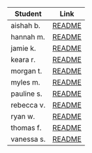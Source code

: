 

|Student   | Link  | 
|---|---|
|aishah b.   | [README ](htmlpreview.github/io/?./aishah_b/README.html)  |
|hannah m.   | [README ](./hannah_m/README.md)  |
|jamie k.   | [README ](./jamie_k/README.md)  | 
|keara r.   | [README ](./keara_r/README.md)  | 
|morgan t.   | [README ](./morgan_t/README.md)  | 
|myles m.   |  [README ](./myles_m/README.md)  | 
|pauline s.    | [README ](./pauline_s/README.md)  | 
|rebecca v. | [README ](./rebecca_v/README.md)  | 
|ryan w.  | [README ](./ryan_w/README.md)  | 
|thomas f.   | [README ](./thomas_f/README.md)  | 
|vanessa s.   | [README ](./vanessa_s/README.md)  | 